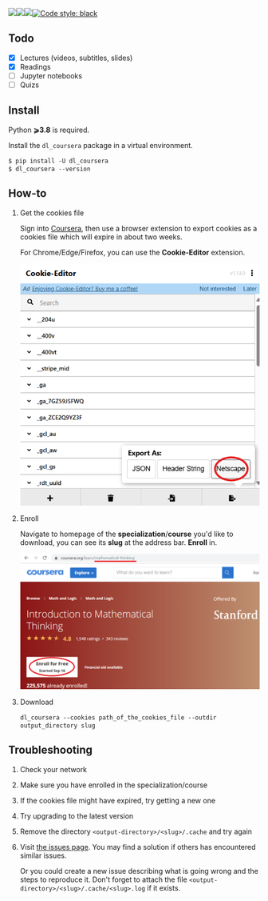 [![](https://img.shields.io/pypi/v/dl_coursera)](https://pypi.org/project/dl-coursera/)[![](https://github.com/FLZ101/dl_coursera/actions/workflows/Test.yml/badge.svg)](https://github.com/FLZ101/dl_coursera/actions/workflows/Test.yml)[![](https://img.shields.io/github/license/FLZ101/dl_coursera)](https://github.com/FLZ101/dl_coursera/blob/master/LICENSE.txt)[![Code style: black](https://img.shields.io/badge/code%20style-black-000000.svg)](https://github.com/psf/black)

## Todo

- [x] Lectures (videos, subtitles, slides)
- [x] Readings
- [ ] Jupyter notebooks
- [ ] Quizs

## Install

Python **⩾3.8** is required.

Install the `dl_coursera` package in a virtual environment.

```
$ pip install -U dl_coursera
$ dl_coursera --version
```

## How-to

1. Get the cookies file

   Sign into [Coursera](https://www.coursera.org/), then use a browser extension to export cookies as a cookies file which will expire in about two weeks.

   For Chrome/Edge/Firefox, you can use the **Cookie-Editor** extension.

   ![](https://raw.githubusercontent.com/FLZ101/dl_coursera/master/doc/cookies.png)

2. Enroll

   Navigate to homepage of the **specialization**/**course** you'd like to download, you can see its **slug** at the address bar. **Enroll** in.

   ![](https://raw.githubusercontent.com/FLZ101/dl_coursera/master/doc/enroll.png)

3. Download

   ```
   dl_coursera --cookies path_of_the_cookies_file --outdir output_directory slug
   ```

## Troubleshooting

1. Check your network

2. Make sure you have enrolled in the specialization/course

3. If the cookies file might have expired, try getting a new one

4. Try upgrading to the latest version

5. Remove the directory `<output-directory>/<slug>/.cache` and try again

6. Visit [the issues page](https://github.com/FLZ101/dl_coursera/issues?q=is:issue). You may find a solution if others has encountered similar issues.

   Or you could create a new issue describing what is going wrong and the steps to reproduce it. Don't forget to attach the file `<output-directory>/<slug>/.cache/<slug>.log` if it exists.
